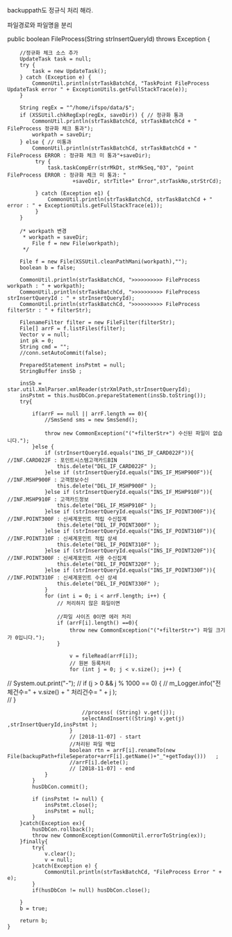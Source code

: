backuppath도 정규식 처리 해라. 

파일경로와 파일명을 분리



public boolean FileProcess(String strInsertQueryId) throws Exception {
​        

        //정규화 체크 소스 추가
        UpdateTask task = null;
        try {
            task = new UpdateTask();
        } catch (Exception e) {
            CommonUtil.println(strTaskBatchCd, "TaskPoint FileProcess UpdateTask error " + ExceptionUtils.getFullStackTrace(e));
        }
        
        String regEx = "^/home/ifspo/data/$";
        if (XSSUtil.chkRegExp(regEx, saveDir)) { // 정규화 통과
            CommonUtil.println(strTaskBatchCd, strTaskBatchCd + " FileProcess 정규화 체크 통과");
            workpath = saveDir;
        } else { // 미통과
            CommonUtil.println(strTaskBatchCd, strTaskBatchCd + " FileProcess ERROR : 정규화 체크 미 통과"+saveDir);
             try {
                 task.taskCompErr(strMkDt, strMkSeq,"03", "point FileProcess ERROR : 정규화 체크 미 통과: "
                         +saveDir, strTitle+" Error",strTaskNo,strStrCd);
                 
             } catch (Exception e1) {
                 CommonUtil.println(strTaskBatchCd, strTaskBatchCd + " error : " + ExceptionUtils.getFullStackTrace(e1));
             }
        }
        
        /* workpath 변경
         * workpath = saveDir;
            File f = new File(workpath);
         */
        
        File f = new File(XSSUtil.cleanPathMani(workpath),"");
        boolean b = false;
    
        CommonUtil.println(strTaskBatchCd, ">>>>>>>>>> FileProcess workpath : " + workpath);
        CommonUtil.println(strTaskBatchCd, ">>>>>>>>>> FileProcess strInsertQueryId : " + strInsertQueryId);
        CommonUtil.println(strTaskBatchCd, ">>>>>>>>>> FileProcess filterStr : " + filterStr);
        
        FilenameFilter filter = new FileFilter(filterStr);
        File[] arrF = f.listFiles(filter);                      
        Vector v = null;
        int pk = 0;
        String cmd = "";
        //conn.setAutoCommit(false);
    
        PreparedStatement insPstmt = null;
        StringBuffer insSb ;
    
        insSb = star.util.XmlParser.xmlReader(strXmlPath,strInsertQueryId);
        insPstmt = this.husDbCon.prepareStatement(insSb.toString());
        try{
                        
            if(arrF == null || arrF.length == 0){
                //SmsSend sms = new SmsSend();
                
                throw new CommonException("("+filterStr+") 수신된 파일이 없습니다.");
            }else {  
                if (strInsertQueryId.equals("INS_IF_CARD022F")){    //INF.CARD022F : 포인트시스템고객카드BIN
                    this.delete("DEL_IF_CARD022F" );  
                }else if (strInsertQueryId.equals("INS_IF_MSHP900F")){    //INF.MSHP900F : 고객정보수신 
                    this.delete("DEL_IF_MSHP900F" );                           
                }else if (strInsertQueryId.equals("INS_IF_MSHP910F")){    //INF.MSHP910F : 고객카드정보 
                    this.delete("DEL_IF_MSHP910F" );       
                }else if (strInsertQueryId.equals("INS_IF_POINT300F")){    //INF.POINT300F : 신세계포인트 적립 수신집계 
                    this.delete("DEL_IF_POINT300F" );  
                }else if (strInsertQueryId.equals("INS_IF_POINT310F")){    //INF.POINT310F : 신세계포인트 적립 상세 
                    this.delete("DEL_IF_POINT310F" );   
                }else if (strInsertQueryId.equals("INS_IF_POINT320F")){    //INF.POINT300F : 신세계포인트 사용 수신집계  
                    this.delete("DEL_IF_POINT320F" );   
                }else if (strInsertQueryId.equals("INS_IF_POINT330F")){    //INF.POINT310F : 신세계포인트 수신 상세   
                    this.delete("DEL_IF_POINT330F" );  
                } 
                for (int i = 0; i < arrF.length; i++) {
                    // 처리하지 않은 화일이면
    
                    //파일 사이즈 0이면 에러 처리
                    if (arrF[i].length() ==0){
                        throw new CommonException("("+filterStr+") 파일 크기가 0입니다.");
                    }
                    
                        v = fileRead(arrF[i]);
                        // 원본 등록처리
                        for (int j = 0; j < v.size(); j++) {
//                            System.out.print("-");
//                            if (j > 0 && j % 1000 == 0) {
                               // m_Logger.info("전체건수=" + v.size() + " 처리건수= " + j );         
//                            }

```
                        //process( (String) v.get(j));
                        selectAndInsert((String) v.get(j) ,strInsertQueryId,insPstmt );
                    }
                    // [2018-11-07] - start
                    //처리된 파일 백업
                    boolean rtn = arrF[i].renameTo(new File(backupPath+fileSeperator+arrF[i].getName()+"_"+getToday()))   ;
                    //arrF[i].delete();
                    // [2018-11-07] - end
            }
        }
        husDbCon.commit();
        
        if (insPstmt != null) {
            insPstmt.close();
            insPstmt = null;
        }
    }catch(Exception ex){
        husDbCon.rollback();
        throw new CommonException(CommonUtil.errorToString(ex));
    }finally{
        try{
            v.clear();
            v = null;
        }catch(Exception e) {
            CommonUtil.println(strTaskBatchCd, "FileProcess Error " + e);
        }
        if(husDbCon != null) husDbCon.close();
        
    }
    b = true;

    return b;
}
```